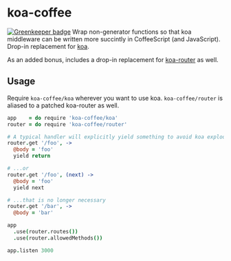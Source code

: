 # koa-coffee

[![Greenkeeper badge](https://badges.greenkeeper.io/zeekay/koa-coffee.svg)](https://greenkeeper.io/)
Wrap non-generator functions so that koa middleware can be written more
succintly in CoffeeScript (and JavaScript). Drop-in replacement for
[koa](https://github.com/koajs/koa).

As an added bonus, includes a drop-in replacement for
[koa-router](https://github.com/alexmingoia/koa-router) as well.

## Usage
Require `koa-coffee/koa` wherever you want to use koa. `koa-coffee/router` is
aliased to a patched koa-router as well.

```coffeescript
app    = do require 'koa-coffee/koa'
router = do require 'koa-coffee/router'

# A typical handler will explicitly yield something to avoid koa exploding...
router.get '/foo', ->
  @body = 'foo'
  yield return

# ...or
router.get '/foo', (next) ->
  @body = 'foo'
  yield next

# ...that is no longer necessary
router.get '/bar', ->
  @body = 'bar'

app
  .use(router.routes())
  .use(router.allowedMethods())

app.listen 3000
```
